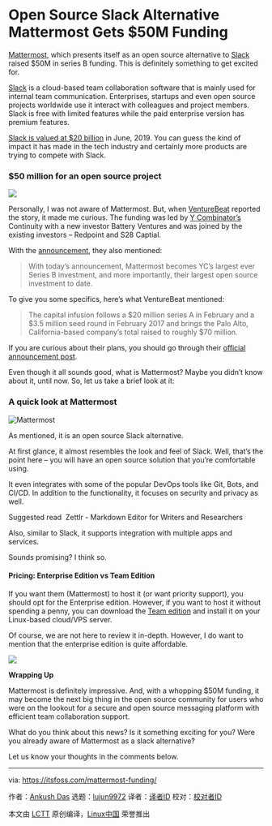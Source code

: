 [#]: collector: (lujun9972)
[#]: translator: ( )
[#]: reviewer: ( )
[#]: publisher: ( )
[#]: url: ( )
[#]: subject: (Open Source Slack Alternative Mattermost Gets $50M Funding)
[#]: via: (https://itsfoss.com/mattermost-funding/)
[#]: author: (Ankush Das https://itsfoss.com/author/ankush/)

Open Source Slack Alternative Mattermost Gets $50M Funding
======

[Mattermost][1], which presents itself as an open source alternative to [Slack][2] raised $50M in series B funding. This is definitely something to get excited for.

[Slack][3] is a cloud-based team collaboration software that is mainly used for internal team communication. Enterprises, startups and even open source projects worldwide use it interact with colleagues and project members. Slack is free with limited features while the paid enterprise version has premium features.

[Slack is valued at $20 billion][4] in June, 2019. You can guess the kind of impact it has made in the tech industry and certainly more products are trying to compete with Slack.

### $50 million for an open source project

![][5]

Personally, I was not aware of Mattermost. But, when [VentureBeat][6] reported the story, it made me curious. The funding was led by [Y Combinator’s][7] Continuity with a new investor Battery Ventures and was joined by the existing investors – Redpoint and S28 Captial.

With the [announcement][8], they also mentioned:

> With today’s announcement, Mattermost becomes YC’s largest ever Series B investment, and more importantly, their largest open source investment to date.

To give you some specifics, here’s what VentureBeat mentioned:

> The capital infusion follows a $20 million series A in February and a $3.5 million seed round in February 2017 and brings the Palo Alto, California-based company’s total raised to roughly $70 million.

If you are curious about their plans, you should go through their [official announcement post][8].

Even though it all sounds good, what is Mattermost? Maybe you didn’t know about it, until now. So, let us take a brief look at it:

### A quick look at Mattermost

![Mattermost][9]

As mentioned, it is an open source Slack alternative.

At first glance, it almost resembles the look and feel of Slack. Well, that’s the point here – you will have an open source solution that you’re comfortable using.

It even integrates with some of the popular DevOps tools like Git, Bots, and CI/CD. In addition to the functionality, it focuses on security and privacy as well.

[][10]

Suggested read  Zettlr - Markdown Editor for Writers and Researchers

Also, similar to Slack, it supports integration with multiple apps and services.

Sounds promising? I think so.

#### Pricing: Enterprise Edition vs Team Edition

If you want them (Mattermost) to host it (or want priority support), you should opt for the Enterprise edition. However, if you want to host it without spending a penny, you can download the [Team edition][11] and install it on your Linux-based cloud/VPS server.

Of course, we are not here to review it in-depth. However, I do want to mention that the enterprise edition is quite affordable.

![][12]

**Wrapping Up**

Mattermost is definitely impressive. And, with a whopping $50M funding, it may become the next big thing in the open source community for users who were on the lookout for a secure and open source messaging platform with efficient team collaboration support.

What do you think about this news? Is it something exciting for you? Were you already aware of Mattermost as a slack alternative?

Let us know your thoughts in the comments below.

--------------------------------------------------------------------------------

via: https://itsfoss.com/mattermost-funding/

作者：[Ankush Das][a]
选题：[lujun9972][b]
译者：[译者ID](https://github.com/译者ID)
校对：[校对者ID](https://github.com/校对者ID)

本文由 [LCTT](https://github.com/LCTT/TranslateProject) 原创编译，[Linux中国](https://linux.cn/) 荣誉推出

[a]: https://itsfoss.com/author/ankush/
[b]: https://github.com/lujun9972
[1]: https://mattermost.com/
[2]: https://itsfoss.com/slack-use-linux/
[3]: https://slack.com
[4]: https://www.ft.com/content/98747b36-9368-11e9-aea1-2b1d33ac3271
[5]: https://i0.wp.com/itsfoss.com/wp-content/uploads/2019/06/mattermost-wallpaper.png?resize=800%2C450&ssl=1
[6]: https://venturebeat.com/2019/06/19/mattermost-raises-50-million-to-advance-its-open-source-slack-alternative/
[7]: https://www.ycombinator.com/
[8]: https://mattermost.com/blog/yc-leads-50m-series-b-in-mattermost-as-open-source-slack-alternative/
[9]: https://i0.wp.com/itsfoss.com/wp-content/uploads/2019/06/mattermost-screenshot.jpg?fit=800%2C497&ssl=1
[10]: https://itsfoss.com/zettlr-markdown-editor/
[11]: https://mattermost.com/download/
[12]: https://i1.wp.com/itsfoss.com/wp-content/uploads/2019/06/mattermost-enterprise-plan.jpg?fit=800%2C325&ssl=1
